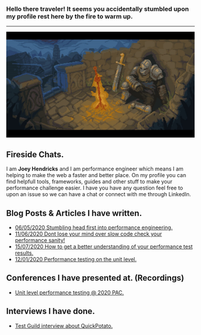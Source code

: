 ### Hello there traveler! It seems you accidentally stumbled upon my profile rest here by the fire to warm up.
---
<!-- LOGO -->
<p align="center">
  <img src="https://github.com/JoeyHendricks/JoeyHendricks/blob/main/rest-by-fire-image.png?raw=true"/>
</p>

## Fireside Chats.

I am **Joey Hendricks** and I am performance engineer which means I am helping to make the web a faster and better place.
On my profile you can find helpfull tools, frameworks, guides and other stuff to make your performance challenge easier.
I have you have any question feel free to upon an issue so we can have a chat or connect with me through LinkedIn.

## Blog Posts & Articles I have written.

- [06/05/2020 Stumbling head first into performance engineering.](https://www.linkedin.com/pulse/stumbling-head-first-performance-engineering-joey-hendricks/)
- [11/06/2020 Dont lose your mind over slow code check your performance sanity!](https://www.linkedin.com/pulse/dont-lose-your-mind-over-slow-code-check-performance-sanity-joey/)
- [15/07/2020 How to get a better understanding of your performance test results.](https://www.linkedin.com/pulse/how-get-better-understanding-your-performance-test-joey-hendricks/)
- [12/01/2020 Performance testing on the unit level.](https://www.neotys.com/blog/neotyspac-performance-testing-unit-level-joey-hendricks/)

## Conferences I have presented at. (Recordings)

- [Unit level performance testing @ 2020 PAC.](https://www.youtube.com/watch?v=AWlhalEywEw)

## Interviews I have done. 

- [Test Guild interview about QuickPotato.](https://testguild.com/podcast/performance/p56-joey/)

